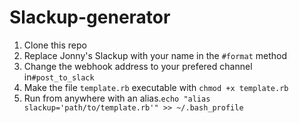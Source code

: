# Slackup-generator

1. Clone this repo
2. Replace Jonny's Slackup with your name in the `#format` method
3. Change the webhook address to your prefered channel in`#post_to_slack`
4. Make the file `template.rb` executable with `chmod +x template.rb`
5. Run from anywhere with an alias.`echo "alias slackup='path/to/template.rb'" >> ~/.bash_profile`
